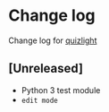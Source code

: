 # Change log
Change log for [quizlight](https://github.com/dogoncouch/quizlight)

## [Unreleased]
- Python 3 test module
- `edit mode`

